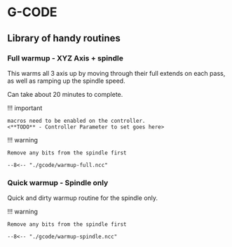 # G-CODE

## Library of handy routines
### Full warmup - XYZ Axis + spindle

This warms all 3 axis up by moving through their full extends on each pass, as well as ramping up the spindle speed.

Can take about 20 minutes to complete.

!!! important

    macros need to be enabled on the controller. 
    <**TODO** - Controller Parameter to set goes here>

!!! warning

    Remove any bits from the spindle first

```gcode
--8<-- "./gcode/warmup-full.ncc"
```

### Quick warmup - Spindle only

Quick and dirty warmup routine for the spindle only.

!!! warning 

    Remove any bits from the spindle first

```gcode
--8<-- "./gcode/warmup-spindle.ncc"
```
